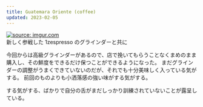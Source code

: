 ```yaml
---
title: Guatemara Oriente (coffee)
updated: 2023-02-05
---
```


<a href="https://imgur.com/ODyWwMU"><img src="https://i.imgur.com/ODyWwMU.jpg" title="source: imgur.com" /></a>  
新しく参戦した 1zespresso のグラインダーと共に

今回からは高級グラインダーがあるので、店で挽いてもらうことなくまめのまま購入し、その鮮度をできるだけ保つことができるようになった。
まだグラインダーの調整がうまくできていないのだが、それでも十分美味しく入っている気がする。
前回のものよりも小洒落感の強い味がする気がする。

する気がする、ばかりで自分の舌がまだしっかり訓練されていないことが露呈している。
